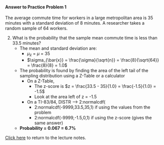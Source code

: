 #### Answer to Practice Problem 1
The average commute time for workers in a large metropolitan area is 35 minutes with a standard deviation of 8 minutes. A researcher takes a random sample of 64 workers.

2. What is the probability that the sample mean commute time is less than 33.5 minutes?
    * The mean and standard deviation are:
        * $\mu_{\bar{x}}$ = $\mu$ = 35
        * $\sigma_{\bar{x}} = \frac{\sigma}{\sqrt{n}} = \frac{8}{\sqrt{64}} = \frac{8}{8} = 1.0$
    * The probability is found by finding the area of the left tail of the sampling distribution using a Z-Table or a calculator
        * On a Z-Table,
            * The z-score is $z = \frac{33.5 - 35}{1.0} = \frac{-1.5}{1.0} = -1.5$
            * Look at the area left of z = -1.5
        * On a TI-83/84, DISTR --> 2:normalcdf(
            * 2:normalcdf(-9999,33.5,35,1) if using the values from the problem
            * 2:normalcdf(-9999,-1.5,0,1) if using the z-score (gives the same answer)
    * __Probability = 0.067 = 6.7\%__

[Click here](https://github.com/drolsonmi/SnowCollegeClasses/blob/main/math1040online/Lectures/17_2_StatsOfSamplingDists.md) to return to the lecture notes.